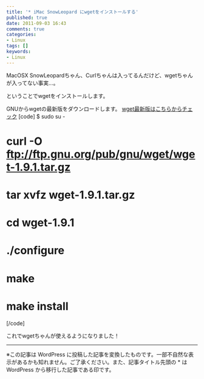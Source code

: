 ```yaml
---
title: '* iMac SnowLeopard にwgetをインストールする'
published: true
date: 2011-09-03 16:43
comments: true
categories:
- Linux
tags: []
keywords:
- Linux
---
```

MacOSX SnowLeopardちゃん、Curlちゃんは入ってるんだけど、wgetちゃんが入ってない事実…。

ということでwgetをインストールします。

GNUからwgetの最新版をダウンロードします。
[wget最新版はこちらからチェック](ftp://ftp.gnu.org/pub/gnu/wget/ "wget最新版はこちらからチェック")
[code]
$ sudo su -
# curl -O ftp://ftp.gnu.org/pub/gnu/wget/wget-1.9.1.tar.gz
# tar xvfz wget-1.9.1.tar.gz
# cd wget-1.9.1
# ./configure
# make
# make install
[/code]

これでwgetちゃんが使えるようになりました！

---
※この記事は WordPress に投稿した記事を変換したものです。一部不自然な表示があるかも知れません。ご了承ください。また、記事タイトル先頭の * は WordPress から移行した記事である印です。
